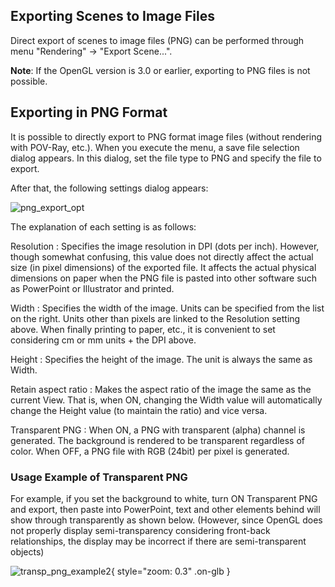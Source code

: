 ## Exporting Scenes to Image Files
Direct export of scenes to image files (PNG) can be performed through menu "Rendering" → "Export Scene...".

**Note**: If the OpenGL version is 3.0 or earlier, exporting to PNG files is not possible.

## Exporting in PNG Format
It is possible to directly export to PNG format image files (without rendering with POV-Ray, etc.). When you execute the menu, a save file selection dialog appears. In this dialog, set the file type to PNG and specify the file to export.

After that, the following settings dialog appears:

![png_export_opt](../../assets/images/cuemol2/ImageExport/png_export_opt.png)

The explanation of each setting is as follows:

Resolution
:   Specifies the image resolution in DPI (dots per inch).
However, though somewhat confusing, this value does not directly affect the actual size (in pixel dimensions) of the exported file. It affects the actual physical dimensions on paper when the PNG file is pasted into other software such as PowerPoint or Illustrator and printed.

Width
:   Specifies the width of the image. Units can be specified from the list on the right. Units other than pixels are linked to the Resolution setting above. When finally printing to paper, etc., it is convenient to set considering cm or mm units + the DPI above.

Height
:   Specifies the height of the image. The unit is always the same as Width.

Retain aspect ratio
:   Makes the aspect ratio of the image the same as the current View. That is, when ON, changing the Width value will automatically change the Height value (to maintain the ratio) and vice versa.

Transparent PNG
:   When ON, a PNG with transparent (alpha) channel is generated. The background is rendered to be transparent regardless of color. When OFF, a PNG file with RGB (24bit) per pixel is generated.

### Usage Example of Transparent PNG
For example, if you set the background to white, turn ON Transparent PNG and export, then paste into PowerPoint, text and other elements behind will show through transparently as shown below.
(However, since OpenGL does not properly display semi-transparency considering front-back relationships, the display may be incorrect if there are semi-transparent objects)

![transp_png_example2](../../assets/images/cuemol2/ImageExport/transp_png_example2.png){ style="zoom: 0.3" .on-glb }
